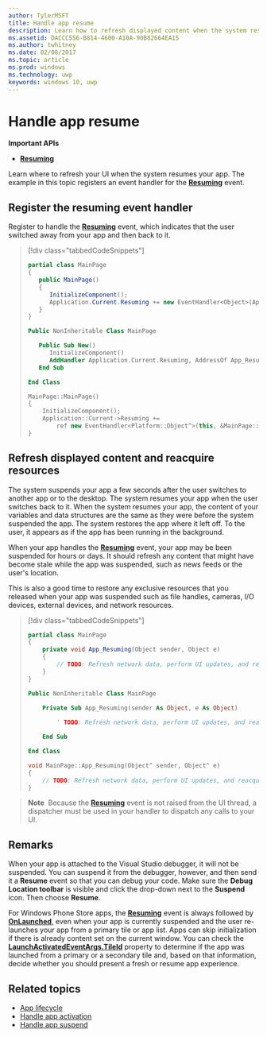 ```yaml
---
author: TylerMSFT
title: Handle app resume
description: Learn how to refresh displayed content when the system resumes your app.
ms.assetid: DACCC556-B814-4600-A10A-90B82664EA15
ms.author: twhitney
ms.date: 02/08/2017
ms.topic: article
ms.prod: windows
ms.technology: uwp
keywords: windows 10, uwp
---
```


# Handle app resume


**Important APIs**

-   [**Resuming**](https://msdn.microsoft.com/library/windows/apps/br242339)

Learn where to refresh your UI when the system resumes your app. The example in this topic registers an event handler for the [**Resuming**](https://msdn.microsoft.com/library/windows/apps/br242339) event.

## Register the resuming event handler

Register to handle the [**Resuming**](https://msdn.microsoft.com/library/windows/apps/br242339) event, which indicates that the user switched away from your app and then back to it.

> [!div class="tabbedCodeSnippets"]
> ```cs
> partial class MainPage
> {
>    public MainPage()
>    {
>       InitializeComponent();
>       Application.Current.Resuming += new EventHandler<Object>(App_Resuming);
>    }
> }
> ```
> ```vb
> Public NonInheritable Class MainPage
>
>    Public Sub New()
>       InitializeComponent()
>       AddHandler Application.Current.Resuming, AddressOf App_Resuming
>    End Sub
>
> End Class
> ```
> ```cpp
> MainPage::MainPage()
> {
>     InitializeComponent();
>     Application::Current->Resuming +=
>         ref new EventHandler<Platform::Object^>(this, &MainPage::App_Resuming);
> }
> ```

## Refresh displayed content and reacquire resources

The system suspends your app a few seconds after the user switches to another app or to the desktop. The system resumes your app when the user switches back to it. When the system resumes your app, the content of your variables and data structures are the same as they were before the system suspended the app. The system restores the app where it left off. To the user, it appears as if the app has been running in the background.

When your app handles the [**Resuming**](https://msdn.microsoft.com/library/windows/apps/br242339) event, your app may be been suspended for hours or days. It should refresh any content that might have become stale while the app was suspended, such as news feeds or the user's location.

This is also a good time to restore any exclusive resources that you released when your app was suspended such as file handles, cameras, I/O devices, external devices, and network resources.

> [!div class="tabbedCodeSnippets"]
> ```cs
> partial class MainPage
> {
>     private void App_Resuming(Object sender, Object e)
>     {
>         // TODO: Refresh network data, perform UI updates, and reacquire resources like cameras, I/O devices, etc.
>     }
> }
> ```
> ```vb
> Public NonInheritable Class MainPage
>
>     Private Sub App_Resuming(sender As Object, e As Object)
>  
>         ' TODO: Refresh network data, perform UI updates, and reacquire resources like cameras, I/O devices, etc.
>
>     End Sub
>
> End Class
> ```
> ```cpp
> void MainPage::App_Resuming(Object^ sender, Object^ e)
> {
>     // TODO: Refresh network data, perform UI updates, and reacquire resources like cameras, I/O devices, etc.
> }
> ```

> **Note**  Because the [**Resuming**](https://msdn.microsoft.com/library/windows/apps/br242339) event is not raised from the UI thread, a dispatcher must be used in your handler to dispatch any calls to your UI.

## Remarks

When your app is attached to the Visual Studio debugger, it will not be suspended. You can suspend it from the debugger, however, and then send it a **Resume** event so that you can debug your code. Make sure the **Debug Location toolbar** is visible and click the drop-down next to the **Suspend** icon. Then choose **Resume**.

For Windows Phone Store apps, the [**Resuming**](https://msdn.microsoft.com/library/windows/apps/br242339) event is always followed by [**OnLaunched**](https://msdn.microsoft.com/library/windows/apps/br242335), even when your app is currently suspended and the user re-launches your app from a primary tile or app list. Apps can skip initialization if there is already content set on the current window. You can check the [**LaunchActivatedEventArgs.TileId**](https://msdn.microsoft.com/library/windows/apps/br224736) property to determine if the app was launched from a primary or a secondary tile and, based on that information, decide whether you should present a fresh or resume app experience.

## Related topics

* [App lifecycle](app-lifecycle.md)
* [Handle app activation](activate-an-app.md)
* [Handle app suspend](suspend-an-app.md)

